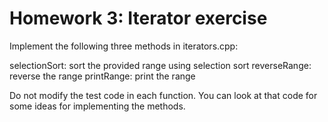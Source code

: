 # Homework 3: Iterator exercise

Implement the following three methods in iterators.cpp:

   selectionSort: sort the provided range using selection sort
   reverseRange: reverse the range
   printRange: print the range

Do not modify the test code in each function. You can look at that code for some ideas for implementing the methods.
